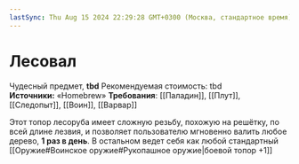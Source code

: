 ```yaml
---
lastSync: Thu Aug 15 2024 22:29:28 GMT+0300 (Москва, стандартное время)
---
```

# Лесовал

Чудесный предмет, **tbd**
Рекомендуемая стоимость: tbd
**Источники:** «Homebrew»
**Требования**: [[Паладин]], [[Плут]], [[Следопыт]], [[Воин]], [[Варвар]]

Этот топор лесоруба имеет сложную резьбу, похожую на решётку, по всей длине лезвия, и позволяет пользователю мгновенно валить любое дерево, **1 раз в день**. В остальном ведет себя как любой стандартный [[Оружие#Воинское оружие#Рукопашное оружие|боевой топор +1]]